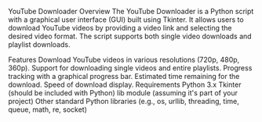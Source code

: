 YouTube Downloader
Overview
The YouTube Downloader is a Python script with a graphical user interface (GUI) built using Tkinter. It allows users to download YouTube videos by providing a video link and selecting the desired video format. The script supports both single video downloads and playlist downloads.

Features
Download YouTube videos in various resolutions (720p, 480p, 360p).
Support for downloading single videos and entire playlists.
Progress tracking with a graphical progress bar.
Estimated time remaining for the download.
Speed of download display.
Requirements
Python 3.x
Tkinter (should be included with Python)
lib module (assuming it's part of your project)
Other standard Python libraries (e.g., os, urllib, threading, time, queue, math, re, socket)
